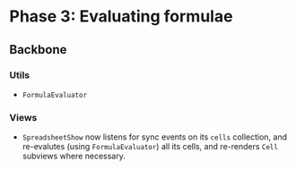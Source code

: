 # Phase 3: Evaluating formulae

## Backbone

### Utils
* `FormulaEvaluator`

### Views
* `SpreadsheetShow` now listens for sync events on its `cells` collection, and re-evalutes (using `FormulaEvaluator`) all its cells, and re-renders `Cell` subviews where necessary.
